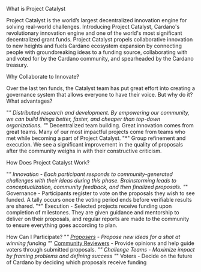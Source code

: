 What is Project Catalyst

Project Catalyst is the world’s largest decentralized innovation engine for solving real-world challenges.
Introducing Project Catalyst, Cardano's revolutionary innovation engine and one of the world's most significant decentralized grant funds. Project Catalyst propels collaborative innovation to new heights and fuels Cardano ecosystem expansion by connecting people with groundbreaking ideas to a funding source, collaborating with and voted for by the Cardano community, and spearheaded by the Cardano treasury.

Why Collaborate to Innovate?

Over the last ten funds, the Catalyst team has put great effort into creating a governance system that allows everyone to have their voice. But why do it? What advantages?

"*" Distributed research and development. By empowering our community, we can build things better, faster, and cheaper than top-down organizations.
"*" Decentralized team building. Great innovation comes from great teams. Many of our most impactful projects come from teams who met while becoming a part of Project Catalyst.
"*" Group refinement and execution. We see a significant improvement in the quality of proposals after the community weighs in with their constructive criticism.

How Does Project Catalyst Work?

"*" Innovation - Each participant responds to community-generated challenges with their ideas during this phase. Brainstorming leads to conceptualization, community feedback, and then finalized proposals.
"*" Governance - Participants register to vote on the proposals they wish to see funded. A tally occurs once the voting period ends before verifiable results are shared.
"*" Execution - Selected projects receive funding upon completion of milestones. They are given guidance and mentorship to deliver on their proposals, and regular reports are made to the community to ensure everything goes according to plan.

How Can I Participate?
"*" ​[Proposers](https://docs.projectcatalyst.io/catalyst-basics/how-to-submit-a-proposal) - Propose new ideas for a shot at winning funding
​"*" [Community Reviewers](https://docs.projectcatalyst.io/catalyst-basics/how-to-participate-in-community-reviews) - Provide opinions and help guide voters through submitted proposals.
"*" Challenge Teams - Maximize impact by framing problems and defining success
"*" Voters - Decide on the future of Cardano by deciding which proposals receive funding
